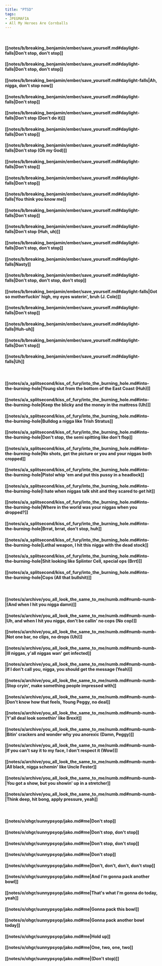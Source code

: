```yaml
---
title: "PTSD"
tags:
- JPEGMAFIA
- All My Heroes Are Cornballs
---
```

&nbsp;
#### [[notes/b/breaking_benjamin/ember/save_yourself.md#daylight-falls|Don't stop, don't stop]]
#### [[notes/b/breaking_benjamin/ember/save_yourself.md#daylight-falls|Don't stop, don't stop]]
#### [[notes/b/breaking_benjamin/ember/save_yourself.md#daylight-falls|Ah, nigga, don't stop now]]
#### [[notes/b/breaking_benjamin/ember/save_yourself.md#daylight-falls|Don't stop]]
#### [[notes/b/breaking_benjamin/ember/save_yourself.md#daylight-falls|Don't stop (Don't do it)]]
#### [[notes/b/breaking_benjamin/ember/save_yourself.md#daylight-falls|Don't stop]]
#### [[notes/b/breaking_benjamin/ember/save_yourself.md#daylight-falls|Don't stop (Oh my God)]]
#### [[notes/b/breaking_benjamin/ember/save_yourself.md#daylight-falls|Don't stop]]
#### [[notes/b/breaking_benjamin/ember/save_yourself.md#daylight-falls|Don't stop]]
#### [[notes/b/breaking_benjamin/ember/save_yourself.md#daylight-falls|You think you know me]]
#### [[notes/b/breaking_benjamin/ember/save_yourself.md#daylight-falls|Don't stop]]
#### [[notes/b/breaking_benjamin/ember/save_yourself.md#daylight-falls|Don't stop (Huh, uh)]]
#### [[notes/b/breaking_benjamin/ember/save_yourself.md#daylight-falls|Don't stop, don't stop]]
#### [[notes/b/breaking_benjamin/ember/save_yourself.md#daylight-falls|Nasty]]
#### [[notes/b/breaking_benjamin/ember/save_yourself.md#daylight-falls|Don't stop, don't stop, don't stop]]
#### [[notes/b/breaking_benjamin/ember/save_yourself.md#daylight-falls|Got so motherfuckin' high, my eyes waterin', bruh (J. Cole)]]
#### [[notes/b/breaking_benjamin/ember/save_yourself.md#daylight-falls|Don't stop]]
#### [[notes/b/breaking_benjamin/ember/save_yourself.md#daylight-falls|Huh-uh]]
#### [[notes/b/breaking_benjamin/ember/save_yourself.md#daylight-falls|Don't stop]]
#### [[notes/b/breaking_benjamin/ember/save_yourself.md#daylight-falls|Uh]]
&nbsp;
#### [[notes/a/a_splitsecond/kiss_of_fury/into_the_burning_hole.md#into-the-burning-hole|Young slut from the bottom of the East Coast (Huh)]]
#### [[notes/a/a_splitsecond/kiss_of_fury/into_the_burning_hole.md#into-the-burning-hole|Keep the blicky and the money in the mattress (Uh)]]
#### [[notes/a/a_splitsecond/kiss_of_fury/into_the_burning_hole.md#into-the-burning-hole|Bulldog a nigga like Trish Stratus]]
#### [[notes/a/a_splitsecond/kiss_of_fury/into_the_burning_hole.md#into-the-burning-hole|Don't stop, the semi spitting like don't flop]]
#### [[notes/a/a_splitsecond/kiss_of_fury/into_the_burning_hole.md#into-the-burning-hole|No shots, get the picture or you and your niggas both cropped]]
#### [[notes/a/a_splitsecond/kiss_of_fury/into_the_burning_hole.md#into-the-burning-hole|Pistol whip 'em and put this pussy in a headlock]]
#### [[notes/a/a_splitsecond/kiss_of_fury/into_the_burning_hole.md#into-the-burning-hole|I hate when niggas talk shit and they scared to get hit]]
#### [[notes/a/a_splitsecond/kiss_of_fury/into_the_burning_hole.md#into-the-burning-hole|Where in the world was your niggas when you dropped?]]
#### [[notes/a/a_splitsecond/kiss_of_fury/into_the_burning_hole.md#into-the-burning-hole|Brrat, brrat, don't stop, huh]]
#### [[notes/a/a_splitsecond/kiss_of_fury/into_the_burning_hole.md#into-the-burning-hole|Lethal weapon, I hit this nigga with the dead stock]]
#### [[notes/a/a_splitsecond/kiss_of_fury/into_the_burning_hole.md#into-the-burning-hole|Shit looking like Splinter Cell, special ops (Brrt)]]
#### [[notes/a/a_splitsecond/kiss_of_fury/into_the_burning_hole.md#into-the-burning-hole|Cops (All that bullshit)]]
&nbsp;
#### [[notes/a/archive/you_all_look_the_same_to_me/numb.md#numb-numb-|(And when I hit you nigga damn)]]
#### [[notes/a/archive/you_all_look_the_same_to_me/numb.md#numb-numb-|Uh, and when I hit you nigga, don't be callin' no cops (No cop)]]
#### [[notes/a/archive/you_all_look_the_same_to_me/numb.md#numb-numb-|Not one bar, no clips, no drops (Uh)]]
#### [[notes/a/archive/you_all_look_the_same_to_me/numb.md#numb-numb-|Ill niggas, y'all niggas wan' get infected]]
#### [[notes/a/archive/you_all_look_the_same_to_me/numb.md#numb-numb-|If I don't call you, nigga, you should get the message (Yeah)]]
#### [[notes/a/archive/you_all_look_the_same_to_me/numb.md#numb-numb-|Stop cryin', make something people impressed with]]
#### [[notes/a/archive/you_all_look_the_same_to_me/numb.md#numb-numb-|Don't know how that feels, Young Peggy, no deal]]
#### [[notes/a/archive/you_all_look_the_same_to_me/numb.md#numb-numb-|Y'all deal look somethin' like Brexit]]
#### [[notes/a/archive/you_all_look_the_same_to_me/numb.md#numb-numb-|Bitin' crackers and wonder why you anorexic (Damn, Peggy)]]
#### [[notes/a/archive/you_all_look_the_same_to_me/numb.md#numb-numb-|If you can't say it to my face, I don't respect it (Wow)]]
#### [[notes/a/archive/you_all_look_the_same_to_me/numb.md#numb-numb-|All black, nigga schemin' like Uncle Fester]]
#### [[notes/a/archive/you_all_look_the_same_to_me/numb.md#numb-numb-|You got a show, but you showin' up in a stretcher]]
#### [[notes/a/archive/you_all_look_the_same_to_me/numb.md#numb-numb-|Think deep, hit bong, apply pressure, yeah]]
&nbsp;
#### [[notes/o/ohgr/sunnypsyop/jako.md#me|Don't stop]]
#### [[notes/o/ohgr/sunnypsyop/jako.md#me|Don't stop, don't stop]]
#### [[notes/o/ohgr/sunnypsyop/jako.md#me|Don't stop, don't stop]]
#### [[notes/o/ohgr/sunnypsyop/jako.md#me|Don't stop]]
#### [[notes/o/ohgr/sunnypsyop/jako.md#me|Don't, don't, don't, don't stop]]
#### [[notes/o/ohgr/sunnypsyop/jako.md#me|And I'm gonna pack another bowl]]
#### [[notes/o/ohgr/sunnypsyop/jako.md#me|That's what I'm gonna do today, yeah]]
#### [[notes/o/ohgr/sunnypsyop/jako.md#me|Gonna pack this bowl]]
#### [[notes/o/ohgr/sunnypsyop/jako.md#me|Gonna pack another bowl today]]
#### [[notes/o/ohgr/sunnypsyop/jako.md#me|Hold up]]
#### [[notes/o/ohgr/sunnypsyop/jako.md#me|One, two, one, two]]
#### [[notes/o/ohgr/sunnypsyop/jako.md#me|(Don't stop)]]
